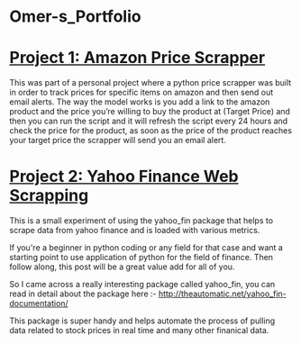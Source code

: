 # Omer-s_Portfolio

# [Project 1: Amazon Price Scrapper](https://github.com/omerkhh/BlackFriday_python)

This was part of a personal project where a python price scrapper was built in order to track prices for specific items on amazon and then send out email alerts. The way the model works is you add a link to the amazon product and the price you’re willing to buy the product at (Target Price) and then you can run the script and it will refresh the script every 24 hours and check the price for the product, as soon as the price of the product reaches your target price the scrapper will send you an email alert.


# [Project 2: Yahoo Finance Web Scrapping](https://github.com/omerkhh/Yahoo_Finance_Web_scrapping)

This is a small experiment of using the yahoo_fin package that helps to scrape data from yahoo finance and is loaded with various metrics.

If you're a beginner in python coding or any field for that case and want a starting point to use application of python for the field of finance. Then follow along, this post will be a great value add for all of you.

So I came across a really interesting package called yahoo_fin, you can read in detail about the package here :- http://theautomatic.net/yahoo_fin-documentation/

This package is super handy and helps automate the process of pulling data related to stock prices in real time and many other finanical data.
